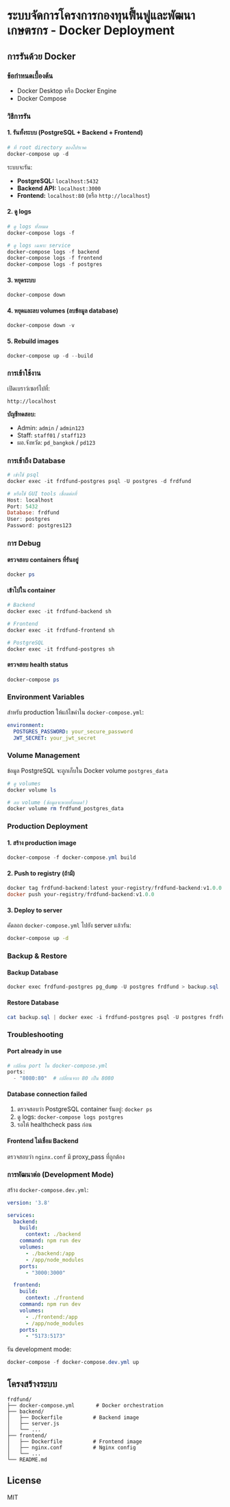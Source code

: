 # ระบบจัดการโครงการกองทุนฟื้นฟูและพัฒนาเกษตรกร - Docker Deployment

## การรันด้วย Docker

### ข้อกำหนดเบื้องต้น
- Docker Desktop หรือ Docker Engine
- Docker Compose

### วิธีการรัน

#### 1. รันทั้งระบบ (PostgreSQL + Backend + Frontend)

```powershell
# ที่ root directory ของโปรเจค
docker-compose up -d
```

ระบบจะรัน:
- **PostgreSQL:** `localhost:5432`
- **Backend API:** `localhost:3000`
- **Frontend:** `localhost:80` (หรือ `http://localhost`)

#### 2. ดู logs

```powershell
# ดู logs ทั้งหมด
docker-compose logs -f

# ดู logs เฉพาะ service
docker-compose logs -f backend
docker-compose logs -f frontend
docker-compose logs -f postgres
```

#### 3. หยุดระบบ

```powershell
docker-compose down
```

#### 4. หยุดและลบ volumes (ลบข้อมูล database)

```powershell
docker-compose down -v
```

#### 5. Rebuild images

```powershell
docker-compose up -d --build
```

### การเข้าใช้งาน

เปิดเบราว์เซอร์ไปที่:
```
http://localhost
```

**บัญชีทดสอบ:**
- Admin: `admin` / `admin123`
- Staff: `staff01` / `staff123`
- ผอ.จังหวัด: `pd_bangkok` / `pd123`

### การเข้าถึง Database

```powershell
# เข้าใช้ psql
docker exec -it frdfund-postgres psql -U postgres -d frdfund

# หรือใช้ GUI tools เชื่อมต่อที่
Host: localhost
Port: 5432
Database: frdfund
User: postgres
Password: postgres123
```

### การ Debug

#### ตรวจสอบ containers ที่รันอยู่

```powershell
docker ps
```

#### เข้าไปใน container

```powershell
# Backend
docker exec -it frdfund-backend sh

# Frontend
docker exec -it frdfund-frontend sh

# PostgreSQL
docker exec -it frdfund-postgres sh
```

#### ตรวจสอบ health status

```powershell
docker-compose ps
```

### Environment Variables

สำหรับ production ให้แก้ไขค่าใน `docker-compose.yml`:

```yaml
environment:
  POSTGRES_PASSWORD: your_secure_password
  JWT_SECRET: your_jwt_secret
```

### Volume Management

ข้อมูล PostgreSQL จะถูกเก็บใน Docker volume `postgres_data`

```powershell
# ดู volumes
docker volume ls

# ลบ volume (ข้อมูลจะหายทั้งหมด!)
docker volume rm frdfund_postgres_data
```

### Production Deployment

#### 1. สร้าง production image

```powershell
docker-compose -f docker-compose.yml build
```

#### 2. Push to registry (ถ้ามี)

```powershell
docker tag frdfund-backend:latest your-registry/frdfund-backend:v1.0.0
docker push your-registry/frdfund-backend:v1.0.0
```

#### 3. Deploy to server

คัดลอก `docker-compose.yml` ไปยัง server แล้วรัน:

```bash
docker-compose up -d
```

### Backup & Restore

#### Backup Database

```powershell
docker exec frdfund-postgres pg_dump -U postgres frdfund > backup.sql
```

#### Restore Database

```powershell
cat backup.sql | docker exec -i frdfund-postgres psql -U postgres frdfund
```

### Troubleshooting

#### Port already in use

```powershell
# เปลี่ยน port ใน docker-compose.yml
ports:
  - "8080:80"  # เปลี่ยนจาก 80 เป็น 8080
```

#### Database connection failed

1. ตรวจสอบว่า PostgreSQL container รันอยู่: `docker ps`
2. ดู logs: `docker-compose logs postgres`
3. รอให้ healthcheck pass ก่อน

#### Frontend ไม่เชื่อม Backend

ตรวจสอบว่า `nginx.conf` มี proxy_pass ที่ถูกต้อง

### การพัฒนาต่อ (Development Mode)

สร้าง `docker-compose.dev.yml`:

```yaml
version: '3.8'

services:
  backend:
    build:
      context: ./backend
    command: npm run dev
    volumes:
      - ./backend:/app
      - /app/node_modules
    ports:
      - "3000:3000"

  frontend:
    build:
      context: ./frontend
    command: npm run dev
    volumes:
      - ./frontend:/app
      - /app/node_modules
    ports:
      - "5173:5173"
```

รัน development mode:
```powershell
docker-compose -f docker-compose.dev.yml up
```

## โครงสร้างระบบ

```
frdfund/
├── docker-compose.yml       # Docker orchestration
├── backend/
│   ├── Dockerfile          # Backend image
│   ├── server.js
│   └── ...
├── frontend/
│   ├── Dockerfile          # Frontend image
│   ├── nginx.conf          # Nginx config
│   └── ...
└── README.md
```

## License

MIT
